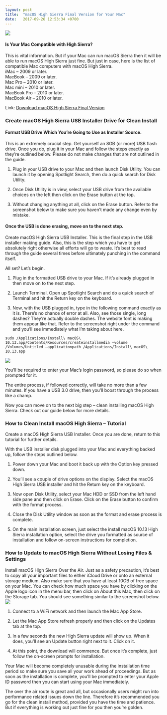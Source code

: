 ```yaml
---
layout: post
title:  "macOS High Sierra Final Version for Your Mac"
date:   2017-09-26 12:53:34 +0700
---
```


![]({{site.baseurl}}/images/macos-high-sierra.png)


#### Is Your Mac Compatible with High Sierra?

This is vital information. But if your Mac can run macOS Sierra then it will be able to run macOS High Sierra just fine. But just in case, here is the list of compatible Mac computers with macOS High Sierra.
<br>
iMac – 2009 or later.<br>
MacBook – 2009 or later.<br>
Mac Pro – 2010 or later.<br>
Mac mini – 2010 or later.<br>
MacBook Pro – 2010 or later.<br>
MacBook Air – 2010 or later.<br>


Link: [Download macOS High Sierra Final Version][appstore]


### Create macOS High Sierra USB Installer Drive for Clean Install

####  Format USB Drive Which You’re Going to Use as Installer Source.
  This is an extremely crucial step. Get yourself an 8GB (or more) USB flash drive. Once you do, plug it in your Mac and follow the steps exactly as they’re outlined below. Please do not make changes that are not outlined in the guide.

1. Plug in your USB drive to your Mac and then launch Disk Utility. You can launch it by opening Spotlight Search, then do a quick search for Disk Utility.

2. Once Disk Utility is in view, select your USB drive from the available choices on the left then click on the Erase button at the top.

3. Without changing anything at all, click on the Erase button. Refer to the screenshot below to make sure you haven’t made any change even by mistake.


#### Once the USB is done erasing, move on to the next step.

Create macOS High Sierra USB Installer.
This is the final step in the USB installer making guide. Also, this is the step which you have to get absolutely right otherwise all efforts will go to waste. It’s best to read through the guide several times before ultimately punching in the command itself.

All set? Let’s begin.

1. Plug in the formatted USB drive to your Mac. If it’s already plugged in then move on to the next step.

2. Launch Terminal. Open up Spotlight Search and do a quick search of Terminal and hit the Return key on the keyboard.

3. Now, with the USB plugged in, type in the following command exactly as it is. There’s no chance of error at all. Also, see those single, long dashes? They’re actually double dashes. The website font is making them appear like that. Refer to the screenshot right under the command and you’ll see immediately what I’m taking about here.

```
sudo /Applications/Install\ macOS\ 10.13.app/Contents/Resources/createinstallmedia –volume /Volumes/Untitled –applicationpath /Applications/Install\ macOS\ 10.13.app
```
![]({{site.baseurl}}/images/disk-utility-erase-usb-step.png)

You’ll be required to enter your Mac’s login password, so please do so when prompted for it.

The entire process, if followed correctly, will take no more than a few minutes. If you have a USB 3.0 drive, then you’ll boost through the process like a champ.

Now you can move on to the next big step – clean installing macOS High Sierra. Check out our guide below for more details.



### How to Clean Install macOS High Sierra – Tutorial

Create a macOS High Sierra USB Installer. Once you are done, return to this tutorial for further details.

With the USB installer disk plugged into your Mac and everything backed up, follow the steps outlined below.

1. Power down your Mac and boot it back up with the Option key pressed down.

2. You’ll see a couple of drive options on the display. Select the macOS High Sierra USB installer and hit the Return key on the keyboard.

3. Now open Disk Utility, select your Mac HDD or SSD from the left hand side pane and then click on Erase. Click on the Erase button to confirm with the format process.

4. Close the Disk Utility window as soon as the format and erase process is complete.

5. On the main installation screen, just select the install macOS 10.13 High Sierra installation option, select the drive you formatted as source of installation and follow on-screen instructions for completion.

###  How to Update to macOS High Sierra Without Losing Files & Settings

Install macOS High Sierra Over the Air.
Just as a safety precaution, it’s best to copy all your important files to either iCloud Drive or onto an external storage medium. Also make sure that you have at least 10GB of free space on your Mac. You can check how much space you have by clicking on the Apple logo icon in the menu bar, then click on About this Mac, then click on the Storage tab. You should see something similar to the screenshot below.
![]({{site.baseurl}}/images/mac-storage-space.png)

1. Connect to a WiFi network and then launch the Mac App Store.
2. Let the Mac App Store refresh properly and then click on the Updates tab at the top.
3. In a few seconds the new High Sierra update will show up. When it does, you’ll see an Update button right next to it. Click on it.

4. At this point, the download will commence. But once it’s complete, just follow the on-screen prompts for installation.

Your Mac will become completely unusable during the installation time period so make sure you save all your work ahead of proceedings. But as soon as the installation is complete, you’ll be prompted to enter your Apple ID password then you can start using your Mac immediately.

The over the air route is great and all, but occasionally users might run into performance related issues down the line. Therefore it’s recommended you go for the clean install method, provided you have the time and patience. But if everything is working out just fine for you then you’re golden.

[appstore]: https://itunes.apple.com/us/app/macos-high-sierra/id1246284741?mt=12

